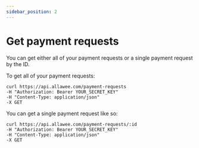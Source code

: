 ```yaml
---
sidebar_position: 2
---
```


# Get payment requests

You can get either all of your payment requests or a single payment request by the ID.

To get all of your payment requests:

```
curl https://api.allawee.com/payment-requests
-H "Authorization: Bearer YOUR_SECRET_KEY"
-H "Content-Type: application/json"
-X GET
```

You can get a single payment request like so:

```
curl https://api.allawee.com/payment-requests/:id
-H "Authorization: Bearer YOUR_SECRET_KEY"
-H "Content-Type: application/json"
-X GET
```
